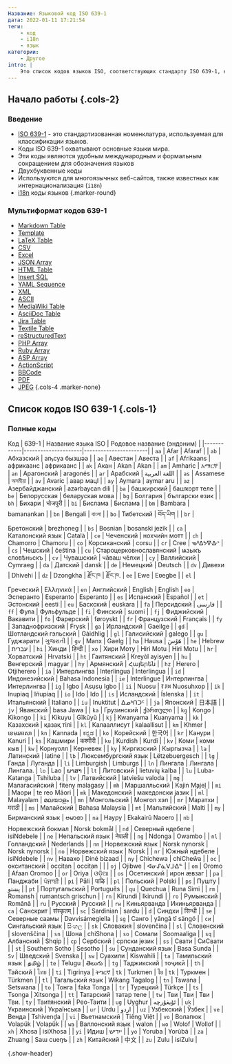 ```yaml
---
Название: Языковой код ISO 639-1
дата: 2022-01-11 17:21:54
теги:
    - код
    - i18n
    - язык
категории:
    - Другое
intro: |
    Это список кодов языков ISO, соответствующих стандарту ISO 639-1, который является справочным материалом для многоязычных сайтов.
---
```


Начало работы {.cols-2}
---------------

### Введение
- [ISO 639-1](https://en.wikipedia.org/wiki/ISO_639-1) - это стандартизованная номенклатура, используемая для классификации языков.
- Коды ISO 639-1 охватывают основные языки мира.
- Эти коды являются удобным международным и формальным сокращением для обозначения языков
- Двухбуквенные коды
- Используются для многоязычных веб-сайтов, также известных как интернационализация (`i18n`)
- [i18n](https://en.wikipedia.org/wiki/Internationalization_and_localization) коды языков
{.marker-round}

### Мультиформат кодов 639-1

- [Markdown Table](https://tableconvert.com/html-to-markdown?data=https://cheatsheets.zip/iso-639-1#TableGenerator)
- [Template](https://tableconvert.com/html-to-template?data=https://cheatsheets.zip/iso-639-1#TableGenerator)
- [LaTeX Table](https://tableconvert.com/html-to-latex?data=https://cheatsheets.zip/iso-639-1#TableGenerator)
- [CSV](https://tableconvert.com/html-to-csv?data=https://cheatsheets.zip/iso-639-1#TableGenerator)
- [Excel](https://tableconvert.com/html-to-excel?data=https://cheatsheets.zip/iso-639-1#TableGenerator)
- [JSON Array](https://tableconvert.com/html-to-json?data=https://cheatsheets.zip/iso-639-1#TableGenerator)
- [HTML Table](https://tableconvert.com/html-to-html?data=https://cheatsheets.zip/iso-639-1#TableGenerator)
- [Insert SQL](https://tableconvert.com/html-to-sql?data=https://cheatsheets.zip/iso-639-1#TableGenerator)
- [YAML Sequence](https://tableconvert.com/html-to-yaml?data=https://cheatsheets.zip/iso-639-1#TableGenerator)
- [XML](https://tableconvert.com/html-to-xml?data=https://cheatsheets.zip/iso-639-1#TableGenerator)
- [ASCII](https://tableconvert.com/html-to-ascii?data=https://cheatsheets.zip/iso-639-1#TableGenerator)
- [MediaWiki Table](https://tableconvert.com/html-to-mediawiki?data=https://cheatsheets.zip/iso-639-1#TableGenerator)
- [AsciiDoc Table](https://tableconvert.com/html-to-asciidoc?data=https://cheatsheets.zip/iso-639-1#TableGenerator)
- [Jira Table](https://tableconvert.com/html-to-jira?data=https://cheatsheets.zip/iso-639-1#TableGenerator)
- [Textile Table](https://tableconvert.com/html-to-textile?data=https://cheatsheets.zip/iso-639-1#TableGenerator)
- [reStructuredText](https://tableconvert.com/html-to-restructuredtext?data=https://cheatsheets.zip/iso-639-1#TableGenerator)
- [PHP Array](https://tableconvert.com/html-to-php?data=https://cheatsheets.zip/iso-639-1#TableGenerator)
- [Ruby Array](https://tableconvert.com/html-to-ruby?data=https://cheatsheets.zip/iso-639-1#TableGenerator)
- [ASP Array](https://tableconvert.com/html-to-asp?data=https://cheatsheets.zip/iso-639-1#TableGenerator)
- [ActionScript](https://tableconvert.com/html-to-actionscript?data=https://cheatsheets.zip/iso-639-1#TableGenerator)
- [BBCode](https://tableconvert.com/html-to-bbcode?data=https://cheatsheets.zip/iso-639-1#TableGenerator)
- [PDF](https://tableconvert.com/html-to-pdf?data=https://cheatsheets.zip/iso-639-1#TableGenerator)
- [JPEG](https://tableconvert.com/html-to-jpeg?data=https://cheatsheets.zip/iso-639-1#TableGenerator)
{.cols-4 .marker-none}

Список кодов ISO 639-1 {.cols-1}
-----------

### Полные коды

Код | 639-1 | Название языка ISO | Родовое название (эндоним) |
|------------|---------------------|-----------------------|
| `aa` | Afar | Afaraf |
| `ab` | Абхазский | аҧсуа бызшәа |
| `ae` | Авестан | Авеста |
| `af` | Afrikaans | африкаанс | африкаанс |
| `ak` | Акан | Akan | Akan |
| `am` | Amharic | አማርኛ |
| `an` | Арагонский | aragonés |
| `ar` | Арабский | اللغة العربية |
| `as` | Assamese | অসমীয়া |
| `av` | Avaric | авар мацӀ |
| `ay` | Aymara | aymar aru |
| `az` | Азербайджанский | azərbaycan dili |
| `ba` | башкирский | башҡорт теле |
| `be` | Белорусская | беларуская мова |
| `bg` | Болгария | български език |
| `bh` | Бихари | भोजपुरी |
| `bi` | Бислама | Бислама |
| `bm` | Bambara | bamanankan |
| `bn` | Bengali | বাংলা |
| `bo` | Тибетский | བོད་ཡིག |
| `br` | Бретонский | brezhoneg |
| `bs` | Bosnian | bosanski jezik |
| `ca` | Каталонский язык | Català |
| `ce` | Чеченский | нохчийн мотт |
| `ch` | Chamorro | Chamoru |
| `co` | Корсиканский | corsu |
| `cr` | Cree | ᓀᐦᐃᔭᐍᐏᐣ |
| `cs` | Чешский | čeština |
| `cu` | Староцерковнославянский | ѩзыкъ словѣньскъ |
| `cv` | Чувашский | чӑваш чӗлхи |
| `cy` | Валлийский | Cymraeg |
| `da` | Датский | dansk |
| `de` | Немецкий | Deutsch |
| `dv` | Дивехи | Dhivehi |
| `dz` | Dzongkha | རྫོང་ཁ | རྫོང་ཁ.
| `ee` | Ewe | Eʋegbe |
| `el` | Греческий | Ελληνικά |
| `en` | Английский | English | English
| `eo` | Эсперанто | Esperanto | Esperanto |
| `es` | Испанский | Español |
| `et` | Эстонский | eesti |
| `eu` | Баскский | euskara |
| `fa` | Персидский | فارسی |
| `ff` | Фула | Фульфульде |
| `fi` | Финский | suomi |
| `fj` | Фиджийский | Вакавити |
| `fo` | Фарерский | føroyskt |
| `fr` | Французский | Français |
| `fy` | Западнофризский | Frysk |
| `ga` | Ирландский | Gaeilge |
| `gd` | Шотландский гэльский | Gàidhlig |
| `gl` | Галисийский | galego |
| `gu` | Гуджарати | ગુજરાતી |
| `gv` | Manx | Gaelg |
| `ha` | Hausa | هَوُسَ |
| `he` | Hebrew | עברית |
| `hi` | Хинди | हिन्दी |
| `хо` | Хири Моту | Hiri Motu | Hiri Motu |
| `hr` | Хорватский | Hrvatski |
| `ht` | Гаитянский | Kreyòl ayisyen |
| `hu` | Венгерский | magyar |
| `hy` | Армянский | Հայերեն |
| `hz` | Herero | Otjiherero |
| `ia` | Интерлингва | Interlingua | Interlingua |
| `id` | Индонезийский | Bahasa Indonesia |
| `ie` | Interlingue | Интерлингва | Интерлингва |
| `ig` | Igbo | Asụsụ Igbo |
| `ii` | Nuosu | ꆈꌠ꒿ Nuosuhxop |
| `ik` | Inupiaq | Iñupiaq |
| `io` | Ido | Ido |
| `is` | Исландский | Íslenska |
| `it` | Итальянский | Italiano |
| `iu` | Inuktitut | ᐃᓄᒃᑎᑐᑦ |
| `ja` | Японский | 日本語 |
| `jv` | Яванский | basa Jawa |
| `ka` | Грузинский | ქართული |
| `kg` | Kongo | Kikongo |
| `ki` | Kikuyu | Gĩkũyũ |
| `kj` | Kwanyama | Kuanyama |
| `kk` | Казахский | қазақ тілі |
| `kl` | Калааллисут | kalaallisut |
| `km` | Khmer | ខេមរភាសា |
| `kn` | Kannada | ಕನ್ನಡ |
| `ko` | Корейский | 한국어 |
| `kr` | Канури | Kanuri |
| `ks` | Кашмири | कश्मीरी |
| `ku` | Kurdish | Kurdî |
| `kv` | Коми | коми кыв |
| `kw` | Корнуолл | Керневек |
| `ky` | Киргизский | Кыргызча |
| `la` | Латинский | latine |
| `lb` | Люксембургский язык | Lëtzebuergesch |
| `lg` | Ганда | Луганда |
| `li` | Limburgish | Limburgs |
| `ln` | Лингала | Лингала | Лингала.
| `lo` | Lao | ພາສາ |
| `lt` | Литовский | lietuvių kalba |
| `lu` | Luba-Katanga | Tshiluba |
| `lv` | Латвийский | latviešu valoda |
| `mg` | Малагасийский | fiteny malagasy |
| `mh` | Маршалльский | Kajin M̧ajeļ |
| `mi` | Маори | te reo Māori |
| `mk` | Македонский | македонски јазик |
| `ml` | Malayalam | മലയാളം |
| `mn` | Монгольский | Монгол хэл |
| `mr` | Маратхи | मराठी |
| `ms` | Малайский | Bahasa Malaysia |
| `mt` | Мальтийский | Malti |
| `my` | Бирманский язык | ဗမာစာ |
| `na` | Науру | Ekakairũ Naoero |
| `nb` | Норвежский бокмал | Norsk bokmål |
| `nd` | Северный ндебеле | isiNdebele |
| `ne` | Непальский язык | नेपाली |
| `ng` | Ndonga | Owambo |
| `nl` | Голландский | Nederlands |
| `nn` | Норвежский язык | Norsk nynorsk | Norsk nynorsk |
| `no` | Норвежский язык | Norsk |
| `nr` | Южный ндебеле | isiNdebele |
| `nv` | Навахо | Diné bizaad |
| `ny` | Chichewa | chiCheŵa |
| `oc` | окситанский | occitan | occitan |
| | `oj` | Ojibwe | ᐊᓂᔑᓈᐯᒧᐎᓐ |
| `om` | Oromo | Afaan Oromoo |
| `or` | Oriya | ଓଡ଼ିଆ |
| `os` | Осетинский | ирон æвзаг |
| `pa` | Панджаби | ਪੰਜਾਬੀ |
| `pi` | Pāli | पाऴि |
| `pl` | Польский | Polski |
| `ps` | Пушту | پښتو |
| `pt` | Португальский | Português |
| `qu` | Quechua | Runa Simi |
| `rm` | Romansh | rumantsch grischun |
| `rn` | Kirundi | Ikirundi |
| `ro` | Румынский | Română |
| `ru` | Русский | Русский |
| `rw` | Киньярванда | Икиньярванда |
| ``са`` | Санскрит | संस्कृतम् |
| `sc` | Sardinian | sardu |
| ``d`` | Синдхи | सिन्धी |
| `se` | Северные саамы | Davvisámegiella |
| `sg` | Санго | yângâ tî sängö |
| ``си`` | Сингальский язык | සිංහල |
| `sk` | Словакия | slovenčina |
| `sl` | Словенский | slovenščina |
| `sn` | Шона | chiShona |
| `so` | Сомали | Soomaaliga |
| `sq` | Албанский | Shqip |
| ``ср`` | Сербский | српски језик |
| `ss` | Свати | СиСвати |
| `st` | Southern Sotho | Sesotho |
| `su` | Сунданский язык | Basa Sunda |
| ``Sv`` | Шведский | Svenska |
| `sw` | Суахили | Kiswahili |
| `ta` | Тамильский язык | தமிழ் |
| `te` | Telugu | తెలుగు |
| `tg` | Таджикский | тоҷикӣ |
| `th` | Тайский | ไทย |
| `ti` | Tigrinya | ትግርኛ | `tk` | Turkmen | ไย
| `tk` | Туркмен | Türkmen |
| `tl` | Тагальский язык | Wikang Tagalog |
| `tn` | Tswana | Setswana |
| `to` | Тонга | faka Tonga |
| `tr` | Турецкий | Türkçe |
| `ts` | Tsonga | Xitsonga |
| `tt` | Татарский | татар теле |
| `tw` | Тви | Тви | Тви | Тви.
| `ty` | Таитянский | Рео-Таити |
| `ug` | Uyghur | ئۇيغۇرچە |
| `uk` | Украинский | Українська |
| `ur` | Urdu | اردو |
| `uz` | Узбекский | Ўзбек |
| `ve` | Венда | Tshivenḓa |
| `vi` | Вьетнамский | Tiếng Việt |
| `vo` | Волапюк | Volapük | Volapük |
| `wa` | Валлонский язык | walon |
| `wo` | Wolof | Wollof |
| `xh` | Xhosa | isiXhosa |
| `yi` | Идиш | ייִדיש |
| `yo` | Yoruba | Yorùbá |
| `za` | Zhuang | Saɯ cueŋƅ |
| `zh` | Китайский | 中文 |
| `zu` | Zulu | isiZulu |

{.show-header}

